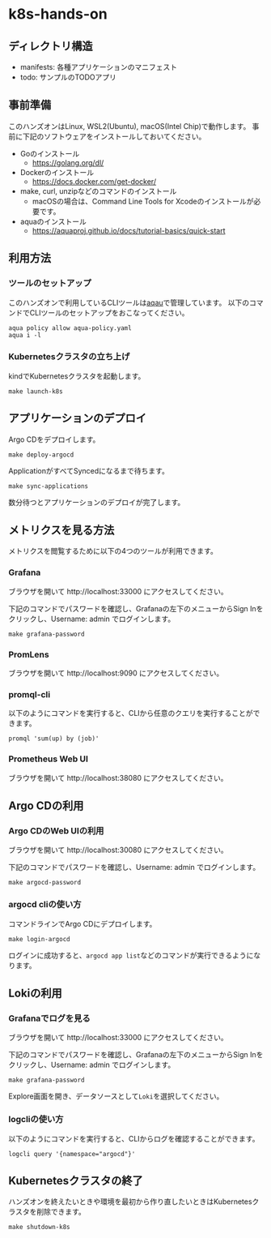# k8s-hands-on

## ディレクトリ構造

- manifests: 各種アプリケーションのマニフェスト
- todo: サンプルのTODOアプリ

## 事前準備

このハンズオンはLinux, WSL2(Ubuntu), macOS(Intel Chip)で動作します。
事前に下記のソフトウェアをインストールしておいてください。

- Goのインストール
    - https://golang.org/dl/
- Dockerのインストール
    - https://docs.docker.com/get-docker/
- make, curl, unzipなどのコマンドのインストール
    - macOSの場合は、Command Line Tools for Xcodeのインストールが必要です。
- aquaのインストール
    - https://aquaproj.github.io/docs/tutorial-basics/quick-start

## 利用方法

### ツールのセットアップ

このハンズオンで利用しているCLIツールは[aqau](https://aquaproj.github.io)で管理しています。
以下のコマンドでCLIツールのセットアップをおこなってください。

```console
aqua policy allow aqua-policy.yaml
aqua i -l
```

### Kubernetesクラスタの立ち上げ

kindでKubernetesクラスタを起動します。

```console
make launch-k8s
```

## アプリケーションのデプロイ

Argo CDをデプロイします。

```console
make deploy-argocd
```

ApplicationがすべてSyncedになるまで待ちます。

```console
make sync-applications
```

数分待つとアプリケーションのデプロイが完了します。

## メトリクスを見る方法

メトリクスを閲覧するために以下の4つのツールが利用できます。

### Grafana

ブラウザを開いて http://localhost:33000 にアクセスしてください。

下記のコマンドでパスワードを確認し、Grafanaの左下のメニューからSign Inをクリックし、Username: admin でログインします。

```console
make grafana-password
```

### PromLens

ブラウザを開いて http://localhost:9090 にアクセスしてください。

### promql-cli

以下のようにコマンドを実行すると、CLIから任意のクエリを実行することができます。

```console
promql 'sum(up) by (job)'
```

### Prometheus Web UI

ブラウザを開いて http://localhost:38080 にアクセスしてください。

## Argo CDの利用

### Argo CDのWeb UIの利用

ブラウザを開いて http://localhost:30080 にアクセスしてください。

下記のコマンドでパスワードを確認し、Username: admin でログインします。

```console
make argocd-password
```

### argocd cliの使い方

コマンドラインでArgo CDにデプロイします。

```console
make login-argocd
```

ログインに成功すると、`argocd app list`などのコマンドが実行できるようになります。

## Lokiの利用

### Grafanaでログを見る

ブラウザを開いて http://localhost:33000 にアクセスしてください。

下記のコマンドでパスワードを確認し、Grafanaの左下のメニューからSign Inをクリックし、Username: admin でログインします。

```console
make grafana-password
```

Explore画面を開き、データソースとして`Loki`を選択してください。

### logcliの使い方

以下のようにコマンドを実行すると、CLIからログを確認することができます。

```console
logcli query '{namespace="argocd"}'
```

## Kubernetesクラスタの終了

ハンズオンを終えたいときや環境を最初から作り直したいときはKubernetesクラスタを削除できます。

```console
make shutdown-k8s
```
